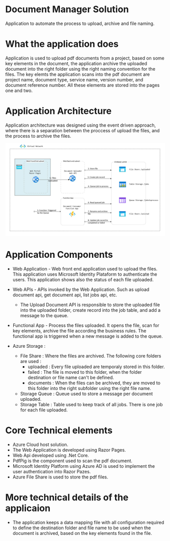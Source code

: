 # Document Manager Solution
Application to automate the process to upload, archive and file naming.

# What the application does
Application is used to upload pdf documents from a project, based on some key elements in the document, the application archive the uploaded document into the right folder using the right naming convention for the files. The key elemts the application scans into the pdf document are project name, document type, service name, version number, and document reference number. All these elements are stored into the pages one and two.

# Application Architecture

Application architecture was designed using the event driven approach, where there is a separation between the proccess of upload the files, and the process to archive the files.

![Document Manager Architecture](https://github.com/rjnfrazao/Unistad-Document-Manager-Solution/blob/master/Doc%20Manager%20Architecture.JPG?raw=true)

# Application Components

- Web Application - Web front end application used to upload the files. This application uses Microsoft Identity Plataform to authenticate the users. This application shows also the status of each file uploaded.

- Web APIs - APIs invoked by the Web Application. Such as upload document api, get document api, list jobs api, etc. 
  - The Upload Document API is responsible to store the uploaded file into the uploaded folder, create record into the job table, and add a message to the queue. 
  
- Functional App - Process the files uploaded. It opens the file, scan for key elements, archive the file according the business rules. The functional app is triggered when a new message is added to the queue. 

- Azure Storage :
  - File Share : Where the files are archived. The following core folders are used : 
    - uploaded : Every file uploaded are temporaly stored in this folder. 
    - failed : The file is moved to this folder, when the folder destination or file name can't be defined. 
    - documents : When the files can be archived, they are moved to this folder into the right subfolder using the right file name. 
  - Storage Queue : Queue used to store a message per document uploaded.
  - Storage Table : Table used to keep track of all jobs. There is one job for each file uploaded.  

# Core Technical elements
- Azure Cloud host solution.
- The Web Application is developed using Razor Pages.
- Web Api developed using .Net Core.
- PdfPig is the component used to scan the pdf document.
- Microsoft Identity Platform using Azure AD is used to implement the user authentication into Razor Pazes.
- Azure File Share is used to store the pdf files.

# More technical details of the applicaion
- The application keeps a data mapping file with all configuration required to define the destination folder and file name to be used when the document is archived, based on the key elements found in the file.


